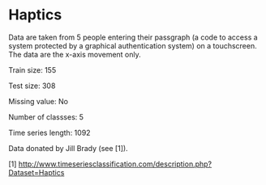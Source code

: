 # Haptics

Data are taken from 5 people entering their passgraph (a code to access a system protected by a graphical authentication system) on a touchscreen. The data are the x-axis movement only.

Train size: 155

Test size: 308

Missing value: No

Number of classses: 5

Time series length: 1092

Data donated by Jill Brady (see [1]).

[1] http://www.timeseriesclassification.com/description.php?Dataset=Haptics